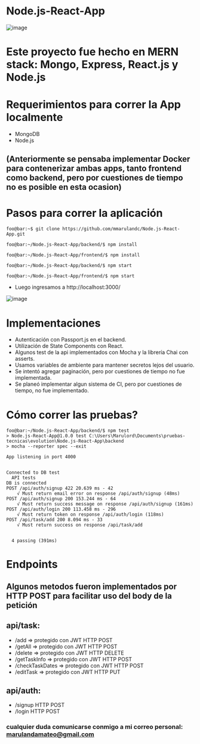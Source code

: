 # Node.js-React-App

![image](https://user-images.githubusercontent.com/38899658/89076440-eb2cb000-d345-11ea-8375-514571c212c8.png)

# Este proyecto fue hecho en MERN stack: Mongo, Express, React.js y Node.js

# Requerimientos para correr la App localmente

* MongoDB
* Node.js

## (Anteriormente se pensaba implementar Docker para contenerizar ambas apps, tanto frontend como backend, pero por cuestiones de tiempo no es posible en esta ocasion)

# Pasos para correr la aplicación

```console
foo@bar:~$ git clone https://github.com/mmarulandc/Node.js-React-App.git
```
```console
foo@bar:~/Node.js-React-App/backend/$ npm install
```
```console
foo@bar:~/Node.js-React-App/frontend/$ npm install
```

```console
foo@bar:~/Node.js-React-App/backend/$ npm start
```
```console
foo@bar:~/Node.js-React-App/frontend/$ npm start
```
* Luego ingresamos a http://localhost:3000/

![image](https://user-images.githubusercontent.com/38899658/89077515-f7b20800-d347-11ea-8074-c2f8afadd7d0.png)

# Implementaciones

* Autenticación con Passport.js en el backend.
* Utilización de State Components con React.
* Algunos test de la api implementados con Mocha y la librería Chai con asserts.
* Usamos variables de ambiente para mantener secretos lejos del usuario.
* Se intentó agregar paginación, pero por cuestiones de tiempo no fue implementada.
* Se planeó implementar algun sistema de CI, pero por cuestiones de tiempo, no fue implementado.

# Cómo correr las pruebas?
```console
foo@bar:~/Node.js-React-App/backend/$ npm test
> Node.js-React-App@1.0.0 test C:\Users\Marulord\Documents\pruebas-tecnicas\evolution\Node.js-React-App\backend
> mocha --reporter spec --exit

App listening in port 4000


Connected to DB test
  API tests
DB is connected
POST /api/auth/signup 422 20.639 ms - 42
    √ Must return email error on response /api/auth/signup (48ms)
POST /api/auth/signup 200 153.244 ms - 64
    √ Must return success message on response /api/auth/signup (161ms)
POST /api/auth/login 200 113.458 ms - 296
    √ Must return token on response /api/auth/login (118ms)
POST /api/task/add 200 8.094 ms - 33
    √ Must return success on response /api/task/add


  4 passing (391ms)
```

# Endpoints
## Algunos metodos fueron implementados por HTTP POST para facilitar uso del body de la petición
## api/task:
* /add => protegido con JWT HTTP POST
* /getAll => protegido con JWT HTTP POST
* /delete => protegido con JWT HTTP DELETE
* /getTaskInfo => protegido con JWT HTTP POST
* /checkTaskDates => protegido con JWT HTTP POST
* /editTask => protegido con JWT HTTP PUT

## api/auth:
* /signup HTTP POST
* /login HTTP POST


### cualquier duda comunicarse conmigo a mi correo personal: marulandamateo@gmail.com

